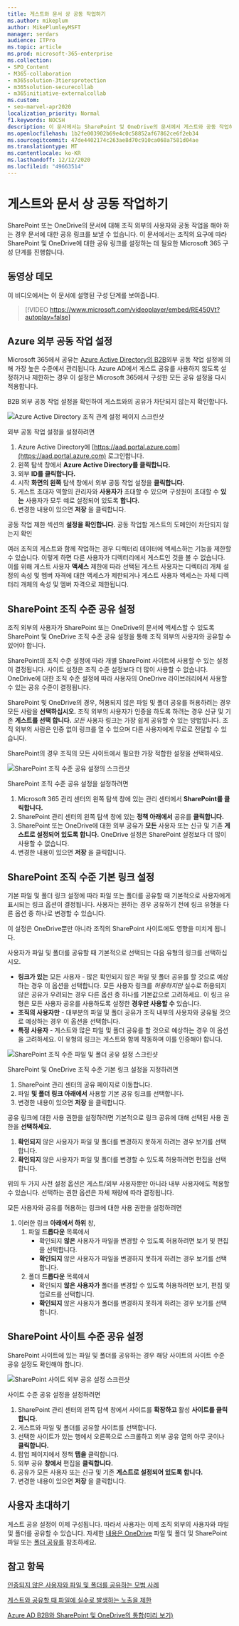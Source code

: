 ```yaml
---
title: 게스트와 문서 상 공동 작업하기
ms.author: mikeplum
author: MikePlumleyMSFT
manager: serdars
audience: ITPro
ms.topic: article
ms.prod: microsoft-365-enterprise
ms.collection:
- SPO_Content
- M365-collaboration
- m365solution-3tiersprotection
- m365solution-securecollab
- m365initiative-externalcollab
ms.custom:
- seo-marvel-apr2020
localization_priority: Normal
f1.keywords: NOCSH
description: 이 문서에서는 SharePoint 및 OneDrive의 문서에서 게스트와 공동 작업하는 방법을 배우게 됩니다.
ms.openlocfilehash: 1b2fe003902b69e4c0c58852af67862ce6f2eb34
ms.sourcegitcommit: 47de4402174c263ae8d70c910ca068a7581d04ae
ms.translationtype: MT
ms.contentlocale: ko-KR
ms.lasthandoff: 12/12/2020
ms.locfileid: "49663514"
---
```

# <a name="collaborate-with-guests-on-a-document"></a>게스트와 문서 상 공동 작업하기

SharePoint 또는 OneDrive의 문서에 대해 조직 외부의 사용자와 공동 작업을 해야 하는 경우 문서에 대한 공유 링크를 보낼 수 있습니다. 이 문서에서는 조직의 요구에 따라 SharePoint 및 OneDrive에 대한 공유 링크를 설정하는 데 필요한 Microsoft 365 구성 단계를 진행합니다.

## <a name="video-demonstration"></a>동영상 데모

이 비디오에서는 이 문서에 설명된 구성 단계를 보여줍니다.</br>

> [!VIDEO https://www.microsoft.com/videoplayer/embed/RE450Vt?autoplay=false]

## <a name="azure-external-collaboration-settings"></a>Azure 외부 공동 작업 설정

Microsoft 365에서 공유는 [Azure Active Directory의 B2B](https://docs.microsoft.com/azure/active-directory/external-identities/delegate-invitations)외부 공동 작업 설정에 의해 가장 높은 수준에서 관리됩니다. Azure AD에서 게스트 공유를 사용하지 않도록 설정하거나 제한하는 경우 이 설정은 Microsoft 365에서 구성한 모든 공유 설정을 다시 적용합니다.

B2B 외부 공동 작업 설정을 확인하여 게스트와의 공유가 차단되지 않는지 확인합니다.

![Azure Active Directory 조직 관계 설정 페이지 스크린샷](../media/azure-ad-organizational-relationships-settings.png)

외부 공동 작업 설정을 설정하려면

1. Azure Active Directory에 [https://aad.portal.azure.com](https://aad.portal.azure.com) 로그인합니다.
2. 왼쪽 탐색 창에서 **Azure Active Directory를 클릭합니다.**
3. 외부 **ID를 클릭합니다.**
4. 시작 **화면의 왼쪽** 탐색 창에서 외부 공동 작업 설정을 **클릭합니다.**
5. 게스트 초대자 역할의 관리자와 **사용자가** 초대할 수 있으며 구성원이 초대할 수 **있는** 사용자가 모두 예로 설정되어 있도록 **합니다.**
6. 변경한 내용이 있으면 **저장** 을 클릭합니다.

공동 작업 제한 섹션의 **설정을 확인합니다.** 공동 작업할 게스트의 도메인이 차단되지 않는지 확인

여러 조직의 게스트와 함께 작업하는 경우 디렉터리 데이터에 액세스하는 기능을 제한할 수 있습니다. 이렇게 하면 다른 사용자가 디렉터리에서 게스트인 것을 볼 수 없습니다. 이를 위해 게스트 사용자 **액세스** 제한에  따라 선택된 게스트 사용자는 디렉터리 개체 설정의 속성 및 멤버 자격에 대한 액세스가 제한되거나 게스트 사용자 액세스는 자체 디렉터리 개체의 속성 및 멤버 자격으로 제한됩니다. 

## <a name="sharepoint-organization-level-sharing-settings"></a>SharePoint 조직 수준 공유 설정

조직 외부의 사용자가 SharePoint 또는 OneDrive의 문서에 액세스할 수 있도록 SharePoint 및 OneDrive 조직 수준 공유 설정을 통해 조직 외부의 사용자와 공유할 수 있어야 합니다.

SharePoint의 조직 수준 설정에 따라 개별 SharePoint 사이트에 사용할 수 있는 설정이 결정됩니다. 사이트 설정은 조직 수준 설정보다 더 많이 사용할 수 없습니다. OneDrive에 대한 조직 수준 설정에 따라 사용자의 OneDrive 라이브러리에서 사용할 수 있는 공유 수준이 결정됩니다.

SharePoint 및 OneDrive의 경우, 허용되지 않은 파일 및 폴더 공유를 허용하려는 경우 모든 사람을 **선택하십시오.** 조직 외부의 사용자가 인증을 하도록 하려는 경우 신규 및 기존 **게스트를 선택 합니다.** *모든* 사용자 링크는 가장 쉽게 공유할 수 있는 방법입니다. 조직 외부의 사람은 인증 없이 링크를 열 수 있으며 다른 사용자에게 무료로 전달할 수 있습니다.

SharePoint의 경우 조직의 모든 사이트에서 필요한 가장 적합한 설정을 선택하세요.

![SharePoint 조직 수준 공유 설정의 스크린샷](../media/sharepoint-organization-external-sharing-controls.png)


SharePoint 조직 수준 공유 설정을 설정하려면

1. Microsoft 365 관리 센터의 왼쪽 탐색 창에 있는 관리 센터에서 **SharePoint를 클릭합니다.**
2. SharePoint 관리 센터의 왼쪽 탐색 창에 있는 **정책 아래에서** 공유를 **클릭합니다.**
3. SharePoint 또는 OneDrive에 대한 외부 공유가 **모든** 사용자 또는 신규 및 기존 **게스트로 설정되어 있도록 합니다.** OneDrive 설정은 SharePoint 설정보다 더 많이 사용할 수 없습니다.
4. 변경한 내용이 있으면 **저장** 을 클릭합니다.

## <a name="sharepoint-organization-level-default-link-settings"></a>SharePoint 조직 수준 기본 링크 설정

기본 파일 및 폴더 링크 설정에 따라 파일 또는 폴더를 공유할 때 기본적으로 사용자에게 표시되는 링크 옵션이 결정됩니다. 사용자는 원하는 경우 공유하기 전에 링크 유형을 다른 옵션 중 하나로 변경할 수 있습니다.

이 설정은 OneDrive뿐만 아니라 조직의 SharePoint 사이트에도 영향을 미치게 됩니다.

사용자가 파일 및 폴더를 공유할 때 기본적으로 선택되는 다음 유형의 링크를 선택하십시오.

- **링크가 있는** 모든 사용자 - 많은 확인되지 않은 파일 및 폴더 공유를 할 것으로 예상하는 경우 이 옵션을 선택합니다. 모든 사용자 링크를 *허용하지만* 실수로 허용되지 않은 공유가 우려되는 경우 다른 옵션 중 하나를 기본값으로 고려하세요. 이 링크 유형은 모든 사용자 공유를 사용하도록 설정한 **경우만 사용할 수** 있습니다.
- **조직의 사용자만** - 대부분의 파일 및 폴더 공유가 조직 내부의 사용자와 공유될 것으로 예상하는 경우 이 옵션을 선택합니다.
- **특정 사용자** - 게스트와 많은 파일 및 폴더 공유를 할 것으로 예상하는 경우 이 옵션을 고려하세요. 이 유형의 링크는 게스트와 함께 작동하며 이를 인증해야 합니다.
 
![SharePoint 조직 수준 파일 및 폴더 공유 설정 스크린샷](../media/sharepoint-organization-files-folders-sharing-settings.png)


SharePoint 및 OneDrive 조직 수준 기본 링크 설정을 지정하려면

1. SharePoint 관리 센터의 공유 페이지로 이동합니다.
2. 파일 **및 폴더 링크 아래에서** 사용할 기본 공유 링크를 선택합니다.
3. 변경한 내용이 있으면 **저장** 을 클릭합니다.

공유 링크에 대한 사용 권한을 설정하려면 기본적으로 링크 공유에 대해 선택된 사용 권한을 **선택하세요.**

1. **확인되지** 않은 사용자가 파일 및 폴더를 변경하지 못하게 하려는 경우 보기를 선택합니다.
2. **확인되지** 않은 사용자가 파일 및 폴더를 변경할 수 있도록 허용하려면 편집을 선택합니다.

위의 두 가지 사전 설정 옵션은 게스트/외부 사용자뿐만 아니라 내부 사용자에도 적용할 수 있습니다. 선택하는 권한 옵션은 자체 재량에 따라 결정됩니다.

모든 사용자와 공유를 허용하는 링크에 대한 사용 권한을 설정하려면

1. 이러한 링크 **아래에서 하위** 창, 
    1. 파일 **드롭다운** 목록에서 
        - 확인되지 **않은** 사용자가 파일을 변경할 수 있도록 허용하려면 보기 및 편집을 선택합니다.
        - **확인되지** 않은 사용자가 파일을 변경하지 못하게 하려는 경우 보기를 선택합니다.
    2. 폴더 **드롭다운** 목록에서
        - 확인되지 **않은 사용자가** 폴더를 변경할 수 있도록 허용하려면 보기, 편집 및 업로드를 선택합니다.
        - **확인되지** 않은 사용자가 폴더를 변경하지 못하게 하려는 경우 보기를 선택합니다.

## <a name="sharepoint-site-level-sharing-settings"></a>SharePoint 사이트 수준 공유 설정

SharePoint 사이트에 있는 파일 및 폴더를 공유하는 경우 해당 사이트의 사이트 수준 공유 설정도 확인해야 합니다.

![SharePoint 사이트 외부 공유 설정 스크린샷](../media/sharepoint-site-external-sharing-settings.png)

사이트 수준 공유 설정을 설정하려면

1. SharePoint 관리 센터의 왼쪽 탐색 창에서 사이트를 **확장하고** 활성 **사이트를 클릭합니다.**
2. 게스트와 파일 및 폴더를 공유할 사이트를 선택합니다.
3. 선택한 사이트가 있는 행에서 오른쪽으로 스크롤하고 외부 공유 열의 아무 곳이나 **클릭합니다.**
4. 팝업 페이지에서 정책 **탭을** 클릭합니다.
5. 외부 공유 **창에서** 편집을 **클릭합니다.**
6. 공유가 모든 사용자  또는 신규 및 기존 **게스트로 설정되어 있도록 합니다.**
7. 변경한 내용이 있으면 **저장** 을 클릭합니다.

## <a name="invite-users"></a>사용자 초대하기

게스트 공유 설정이 이제 구성됩니다. 따라서 사용자는 이제 조직 외부의 사용자와 파일 및 폴더를 공유할 수 있습니다. 자세한 [내용은 OneDrive](https://support.office.com/article/9fcc2f7d-de0c-4cec-93b0-a82024800c07) 파일 및 폴더 및 SharePoint 파일 또는 [폴더 공유를](https://support.office.com/article/1fe37332-0f9a-4719-970e-d2578da4941c) 참조하세요.

## <a name="see-also"></a>참고 항목

[인증되지 않은 사용자와 파일 및 폴더를 공유하는 모범 사례](best-practices-anonymous-sharing.md)

[게스트와 공유할 때 파일에 실수로 발생하는 노출을 제한](share-limit-accidental-exposure.md)

[Azure AD B2B와 SharePoint 및 OneDrive의 통합(미리 보기)](https://docs.microsoft.com/sharepoint/sharepoint-azureb2b-integration-preview)
